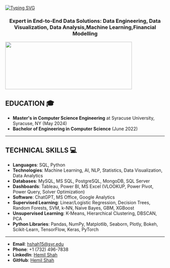 [![Typing SVG](https://readme-typing-svg.demolab.com?font=Fira+Code&pause=1000&color=2ECC40&width=720&lines=%F0%9F%91%8B+%0A+Hey%2C+there%21%21+I'm+Hemil+Shah+and+Welcome+to+my+Profile%21)](https://git.io/typing-svg)
<h3 align="center">Expert in End-to-End Data Solutions: Data Engineering, Data Visualization, Data Analysis,Machine Learning,Financial Modelling</h3>

<p align="left"> <a href="https://www.linkedin.com/in/hemil-shah-683241165/" target="blank"><img src="https://cdn.dribbble.com/users/1525393/screenshots/6420056/comp_4.gif" width="400" height="150" /></a> </p>

## **EDUCATION** 🎓  
- **Master's in Computer Science Engineering** at Syracuse University, Syracuse, NY (May 2024)
- **Bachelor of Engineering in Computer Science** (June 2022) 
---
## **TECHNICAL SKILLS** 💻
- **Languages**: SQL, Python  
- **Technologies**: Machine Learning, AI, NLP, Statistics, Data Visualization, Data Analytics  
- **Databases**: MySQL, MS SQL, PostgreSQL, MongoDB, SQL Server  
- **Dashboards**: Tableau, Power BI, MS Excel (VLOOKUP, Power Pivot, Power Query, Solver Optimization)  
- **Software**: ChatGPT, MS Office, Google Analytics  
- **Supervised Learning**: Linear/Logistic Regression, Decision Trees, Random Forests, SVM, k-NN, Naive Bayes, GBM, XGBoost  
- **Unsupervised Learning**: K-Means, Hierarchical Clustering, DBSCAN, PCA  
- **Python Libraries**: Pandas, NumPy, Matplotlib, Seaborn, Plotly, Bokeh, Scikit-Learn, TensorFlow, Keras, PyTorch  
---
- **Email**: [hshah15@syr.edu](mailto:hshah15@syr.edu) 
- **Phone**: +1 (732) 496-7838 
- **LinkedIn**: [Hemil Shah](https://www.linkedin.com/in/hemil-shah-683241165/)
- **GitHub**: [Hemil Shah](https://github.com/hemilshah99316)
